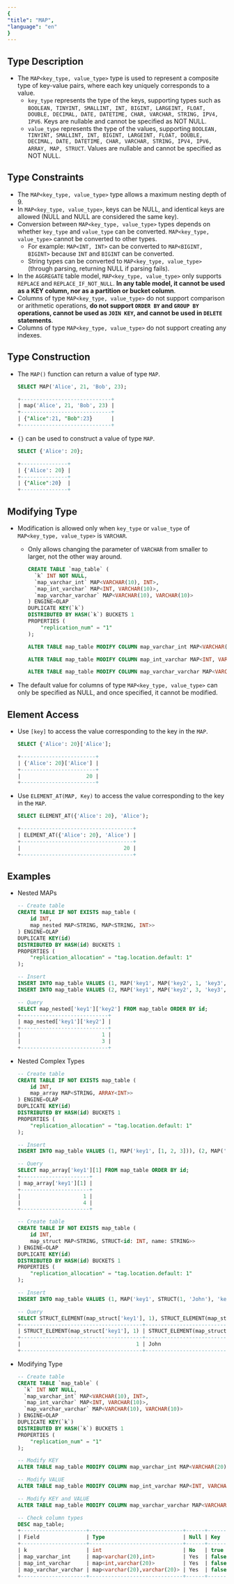 ```yaml
---
{
"title": "MAP",
"language": "en"
}
---
```


## Type Description

- The `MAP<key_type, value_type>` type is used to represent a composite type of key-value pairs, where each key uniquely corresponds to a value.
  - `key_type` represents the type of the keys, supporting types such as `BOOLEAN, TINYINT, SMALLINT, INT, BIGINT, LARGEINT, FLOAT, DOUBLE, DECIMAL, DATE, DATETIME, CHAR, VARCHAR, STRING, IPV4, IPV6`. Keys are nullable and cannot be specified as NOT NULL.
  - `value_type` represents the type of the values, supporting `BOOLEAN, TINYINT, SMALLINT, INT, BIGINT, LARGEINT, FLOAT, DOUBLE, DECIMAL, DATE, DATETIME, CHAR, VARCHAR, STRING, IPV4, IPV6, ARRAY, MAP, STRUCT`. Values are nullable and cannot be specified as NOT NULL.

## Type Constraints

- The `MAP<key_type, value_type>` type allows a maximum nesting depth of 9.
- In `MAP<key_type, value_type>`, keys can be NULL, and identical keys are allowed (NULL and NULL are considered the same key).
- Conversion between `MAP<key_type, value_type>` types depends on whether `key_type` and `value_type` can be converted. `MAP<key_type, value_type>` cannot be converted to other types.
  - For example: `MAP<INT, INT>` can be converted to `MAP<BIGINT, BIGINT>` because `INT` and `BIGINT` can be converted.
  - String types can be converted to `MAP<key_type, value_type>` (through parsing, returning NULL if parsing fails).
- In the `AGGREGATE` table model, `MAP<key_type, value_type>` only supports `REPLACE` and `REPLACE_IF_NOT_NULL`. **In any table model, it cannot be used as a KEY column, nor as a partition or bucket column**.
- Columns of type `MAP<key_type, value_type>` do not support comparison or arithmetic operations, **do not support `ORDER BY` and `GROUP BY` operations, cannot be used as `JOIN KEY`, and cannot be used in `DELETE` statements**.
- Columns of type `MAP<key_type, value_type>` do not support creating any indexes.

## Type Construction

- The `MAP()` function can return a value of type `MAP`.

  ```SQL
  SELECT MAP('Alice', 21, 'Bob', 23);

  +-----------------------------+
  | map('Alice', 21, 'Bob', 23) |
  +-----------------------------+
  | {"Alice":21, "Bob":23}      |
  +-----------------------------+
  ```

- `{}` can be used to construct a value of type `MAP`.

  ```SQL
  SELECT {'Alice': 20};

  +---------------+
  | {'Alice': 20} |
  +---------------+
  | {"Alice":20}  |
  +---------------+
  ```

## Modifying Type

- Modification is allowed only when `key_type` or `value_type` of `MAP<key_type, value_type>` is `VARCHAR`.
  - Only allows changing the parameter of `VARCHAR` from smaller to larger, not the other way around.

    ```SQL
    CREATE TABLE `map_table` (
      `k` INT NOT NULL,
      `map_varchar_int` MAP<VARCHAR(10), INT>,
      `map_int_varchar` MAP<INT, VARCHAR(10)>,
      `map_varchar_varchar` MAP<VARCHAR(10), VARCHAR(10)>
    ) ENGINE=OLAP
    DUPLICATE KEY(`k`)
    DISTRIBUTED BY HASH(`k`) BUCKETS 1
    PROPERTIES (
        "replication_num" = "1"
    );

    ALTER TABLE map_table MODIFY COLUMN map_varchar_int MAP<VARCHAR(20), INT>;

    ALTER TABLE map_table MODIFY COLUMN map_int_varchar MAP<INT, VARCHAR(20)>;

    ALTER TABLE map_table MODIFY COLUMN map_varchar_varchar MAP<VARCHAR(20), VARCHAR(20)>;
    ```

- The default value for columns of type `MAP<key_type, value_type>` can only be specified as NULL, and once specified, it cannot be modified.

## Element Access

- Use `[key]` to access the value corresponding to the key in the `MAP`.

  ```SQL
  SELECT {'Alice': 20}['Alice'];

  +------------------------+
  | {'Alice': 20}['Alice'] |
  +------------------------+
  |                     20 |
  +------------------------+
  ```

- Use `ELEMENT_AT(MAP, Key)` to access the value corresponding to the key in the `MAP`.

  ```SQL
  SELECT ELEMENT_AT({'Alice': 20}, 'Alice');

  +------------------------------------+
  | ELEMENT_AT({'Alice': 20}, 'Alice') |
  +------------------------------------+
  |                                 20 |
  +------------------------------------+
  ```

## Examples

- Nested MAPs

  ```SQL
  -- Create table
  CREATE TABLE IF NOT EXISTS map_table (
      id INT,
      map_nested MAP<STRING, MAP<STRING, INT>>
  ) ENGINE=OLAP
  DUPLICATE KEY(id)
  DISTRIBUTED BY HASH(id) BUCKETS 1
  PROPERTIES (
      "replication_allocation" = "tag.location.default: 1"
  );

  -- Insert
  INSERT INTO map_table VALUES (1, MAP('key1', MAP('key2', 1, 'key3', 2)));
  INSERT INTO map_table VALUES (2, MAP('key1', MAP('key2', 3, 'key3', 4)));

  -- Query
  SELECT map_nested['key1']['key2'] FROM map_table ORDER BY id;
  +----------------------------+
  | map_nested['key1']['key2'] |
  +----------------------------+
  |                          1 |
  |                          3 |
  +----------------------------+
  ```

- Nested Complex Types

  ```SQL
  -- Create table
  CREATE TABLE IF NOT EXISTS map_table (
      id INT,
      map_array MAP<STRING, ARRAY<INT>>
  ) ENGINE=OLAP
  DUPLICATE KEY(id)
  DISTRIBUTED BY HASH(id) BUCKETS 1
  PROPERTIES (
      "replication_allocation" = "tag.location.default: 1"
  );

  -- Insert
  INSERT INTO map_table VALUES (1, MAP('key1', [1, 2, 3])), (2, MAP('key1', [4, 5, 6]));

  -- Query
  SELECT map_array['key1'][1] FROM map_table ORDER BY id;
  +----------------------+
  | map_array['key1'][1] |
  +----------------------+
  |                    1 |
  |                    4 |
  +----------------------+

  -- Create table
  CREATE TABLE IF NOT EXISTS map_table (
      id INT,
      map_struct MAP<STRING, STRUCT<id: INT, name: STRING>>
  ) ENGINE=OLAP
  DUPLICATE KEY(id)
  DISTRIBUTED BY HASH(id) BUCKETS 1
  PROPERTIES (
      "replication_allocation" = "tag.location.default: 1"
  );

  -- Insert
  INSERT INTO map_table VALUES (1, MAP('key1', STRUCT(1, 'John'), 'key2', STRUCT(3, 'Jane')));

  -- Query
  SELECT STRUCT_ELEMENT(map_struct['key1'], 1), STRUCT_ELEMENT(map_struct['key1'], 'name') FROM map_table ORDER BY id;
  +---------------------------------------+--------------------------------------------+
  | STRUCT_ELEMENT(map_struct['key1'], 1) | STRUCT_ELEMENT(map_struct['key1'], 'name') |
  +---------------------------------------+--------------------------------------------+
  |                                     1 | John                                       |
  +---------------------------------------+--------------------------------------------+
  ```

- Modifying Type

  ```SQL
  -- Create table
  CREATE TABLE `map_table` (
    `k` INT NOT NULL,
    `map_varchar_int` MAP<VARCHAR(10), INT>,
    `map_int_varchar` MAP<INT, VARCHAR(10)>,
    `map_varchar_varchar` MAP<VARCHAR(10), VARCHAR(10)>
  ) ENGINE=OLAP
  DUPLICATE KEY(`k`)
  DISTRIBUTED BY HASH(`k`) BUCKETS 1
  PROPERTIES (
      "replication_num" = "1"
  );

  -- Modify KEY
  ALTER TABLE map_table MODIFY COLUMN map_varchar_int MAP<VARCHAR(20), INT>;

  -- Modify VALUE
  ALTER TABLE map_table MODIFY COLUMN map_int_varchar MAP<INT, VARCHAR(20)>;

  -- Modify KEY and VALUE
  ALTER TABLE map_table MODIFY COLUMN map_varchar_varchar MAP<VARCHAR(20), VARCHAR(20)>;

  -- Check column types
  DESC map_table;
  +---------------------+------------------------------+------+-------+---------+-------+
  | Field               | Type                         | Null | Key   | Default | Extra |
  +---------------------+------------------------------+------+-------+---------+-------+
  | k                   | int                          | No   | true  | NULL    |       |
  | map_varchar_int     | map<varchar(20),int>         | Yes  | false | NULL    | NONE  |
  | map_int_varchar     | map<int,varchar(20)>         | Yes  | false | NULL    | NONE  |
  | map_varchar_varchar | map<varchar(20),varchar(20)> | Yes  | false | NULL    | NONE  |
  +---------------------+------------------------------+------+-------+---------+-------+
  ```

